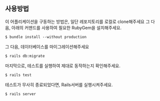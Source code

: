 ## 사용방법
이 어플리케이션을 구동하는 방법은, 일단 레포지토리를 로컬로 clone해주세요
그 다음, 아래의 커맨드를 사용하여 필요한 RubyGem을 설치해주세요.

```
$ bundle install --without production
```

그 다음, 데이터베이스를 마이그레이션해주세요

```
$ rails db:migrate
```
마지막으로, 테스트를 실행하여 제대로 동작하는지 확인해주세요.

```
$ rails test
```
테스트가 무사히 종료되었다면, Rails서버를 실행시켜주세요.

```
$ rails server
```




